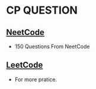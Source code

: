 # CP QUESTION

## [NeetCode](https://neetcode.io/practice)

- 150 Questions From NeetCode

## [LeetCode](https://leetcode.com/problemset/all/)

- For more pratice.
